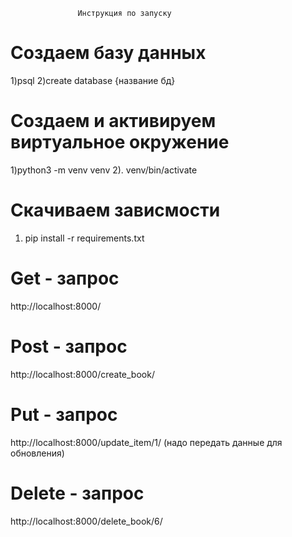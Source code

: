                    Инструкция по запуску

# Создаем базу данных
1)psql
2)create database {название бд}

# Создаем и активируем виртуальное окружение 
1)python3 -m venv venv
2). venv/bin/activate

# Скачиваем зависмости 
1) pip install -r requirements.txt

# Get - запрос
http://localhost:8000/

# Post - запрос
http://localhost:8000/create_book/

# Put - запрос
http://localhost:8000/update_item/1/ (надо передать данные для обновления)

# Delete - запрос
http://localhost:8000/delete_book/6/


